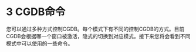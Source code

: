 3 CGDB命令
==========

您可以通过多种方式控制CGDB。每个模式下有不同的控制CGDB的方式。目前CGDB会根据哪一个窗口被激活，隐式的切换到对应模式。接下来您将会看到不同模式中可以使用的一些命令。
